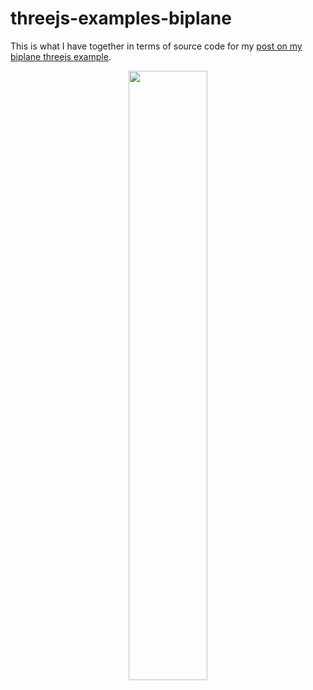 # threejs-examples-biplane

This is what I have together in terms of source code for my [post on my biplane threejs example](/https://dustinpfister.github.io/2021/02/17/threejs-examples-biplane/).

<div align="center">
      <a href="https://www.youtube.com/watch?v=7XCiF36z0n8">
         <img src="https://img.youtube.com/vi/7XCiF36z0n8/0.jpg" style="width:50%;">
      </a>
</div>
